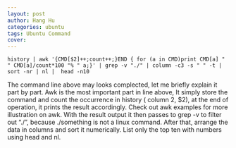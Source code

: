 ```yaml
---
layout: post
author: Hang Hu
categories: ubuntu
tags: Ubuntu Command 
cover: 
---
```


```
history | awk '{CMD[$2]++;count++;}END { for (a in CMD)print CMD[a] " " CMD[a]/count*100 "% " a;}' | grep -v "./" | column -c3 -s " " -t | sort -nr | nl |  head -n10
```
The command line above may looks complected, let me briefly explain it part by part. Awk is the most important part in line above, It simply store the command and count the occurrence in history ( column 2, $2), at the end of operation, it prints the result accordingly. Check out awk examples for more illustration on awk.
With the result output it then passes to grep -v to filter out “./”, because ./something is not a linux command. After that, arrange the data in columns and sort it numerically. List only the top ten with numbers using head and nl.
